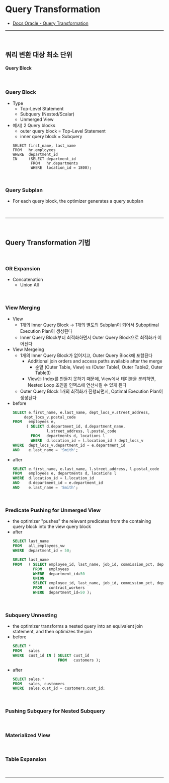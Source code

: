 # Query Transformation
> 
* [Docs Oracle - Query Transformation](https://docs.oracle.com/en/database/oracle/oracle-database/23/tgsql/query-transformations.html#GUID-B2914447-CD6D-411C-8467-6E10E78F3DE0)

<hr>
<br>

## 쿼리 변환 대상 최소 단위
#### Query Block

<br>

### Query Block
* Type
  * Top-Level Statement
  * Subquery (Nested/Scalar)
  * Unmerged View
* 예시) 2 Query blocks
  * outer query block = Top-Level Statement
  * inner query block = Subquery
  ```
  SELECT first_name, last_name
  FROM   hr.employees
  WHERE  department_id 
  IN     (SELECT department_id 
          FROM   hr.departments 
          WHERE  location_id = 1800);
  ```

<br>

### Query Subplan
* For each query block, the optimizer generates a query subplan


<br>
<hr>
<br>

## Query Transformation 기법
#### 

<br>

### OR Expansion
* Concatenation
  * Union All

<br>

### View Merging
* View
  * 1개의 Inner Query Block -> 1개의 별도의 Subplan이 되어서 Suboptimal Execution Plan이 생성된다
  * Inner Query Block부터 최적화하면서 Outer Query Block으로 최적화가 이어진다
* View Mergeing
  * 1개의 Inner Query Block가 없어지고, Outer Query Block에 포함된다
    * Additional join orders and access paths available after the merge
      * 순열 (Outer Table, View) vs (Outer Table1, Outer Table2, Outer Table3)
    * View는 Index를 만들지 못하기 때문에, View에서 테이블을 분리하면, Nested Loop 조인을 인덱스에 연산시킬 수 있게 된다
  * Outer Query Block 1개의 최적화가 진행되면서, Optimal Execution Plan이 생성된다
* before
  ```sql
  SELECT e.first_name, e.last_name, dept_locs_v.street_address,
       dept_locs_v.postal_code
  FROM   employees e,
        ( SELECT d.department_id, d.department_name, 
                 l.street_address, l.postal_code
          FROM   departments d, locations l
          WHERE  d.location_id = l.location_id ) dept_locs_v
  WHERE  dept_locs_v.department_id = e.department_id
  AND    e.last_name = 'Smith';
  ```
* after
  ```sql
  SELECT e.first_name, e.last_name, l.street_address, l.postal_code
  FROM   employees e, departments d, locations l
  WHERE  d.location_id = l.location_id
  AND    d.department_id = e.department_id
  AND    e.last_name = 'Smith';
  ```

<br>

### Predicate Pushing for Unmerged View
* the optimizer "pushes" the relevant predicates from the containing query block into the view query block
* after
  ```sql
  SELECT last_name
  FROM   all_employees_vw
  WHERE  department_id = 50;
  ```
  ```sql
  SELECT last_name
  FROM   ( SELECT employee_id, last_name, job_id, commission_pct, department_id
           FROM   employees
           WHERE  department_id=50
           UNION
           SELECT employee_id, last_name, job_id, commission_pct, department_id
           FROM   contract_workers
           WHERE  department_id=50 );
  ```
  

<br>

### Subquery Unnesting
* the optimizer transforms a nested query into an equivalent join statement, and then optimizes the join
* before
  ```sql
  SELECT * 
  FROM   sales
  WHERE  cust_id IN ( SELECT cust_id 
                      FROM   customers );
  ```
* after
  ```sql
  SELECT sales.* 
  FROM   sales, customers
  WHERE  sales.cust_id = customers.cust_id;
  ```
  
<br>

### Pushing Subquery for Nested Subquery

<br>

### Materialized View

<br>

### Table Expansion


<br>
<hr>
<br>
